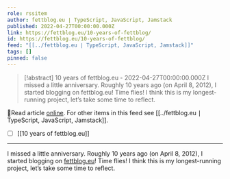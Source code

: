 ```yaml
---
role: rssitem
author: fettblog․eu ∣ TypeScript, JavaScript, Jamstack
published: 2022-04-27T00:00:00.000Z
link: https://fettblog.eu/10-years-of-fettblog/
id: https://fettblog.eu/10-years-of-fettblog/
feed: "[[../fettblog․eu ∣ TypeScript, JavaScript, Jamstack]]"
tags: []
pinned: false
---
```

> [!abstract] 10 years of fettblog.eu - 2022-04-27T00:00:00.000Z
> I missed a little anniversary. Roughly 10 years ago (on April 8, 2012), I started blogging on fettblog.eu! Time flies! I think this is my longest-running project, let’s take some time to reflect.

🔗Read article [online](https://fettblog.eu/10-years-of-fettblog/). For other items in this feed see [[../fettblog․eu ∣ TypeScript, JavaScript, Jamstack]].

- [ ] [[10 years of fettblog․eu]]
- - -
I missed a little anniversary. Roughly 10 years ago (on April 8, 2012), I started blogging on [fettblog.eu](http://fettblog.eu)! Time flies! I think this is my longest-running project, let’s take some time to reflect.